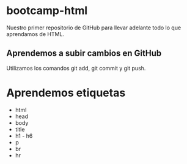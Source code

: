 # bootcamp-html

Nuestro primer repositorio de GitHub para llevar adelante todo lo que aprendamos de HTML.

## Aprendemos a subir cambios en GitHub

Utilizamos los comandos git add, git commit y git push.

# Aprendemos etiquetas

- html
- head
- body
- title
- h1 - h6
- p
- br
- hr
